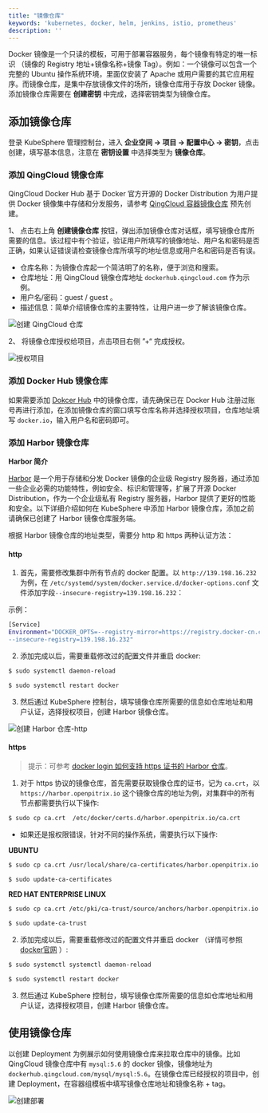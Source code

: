 ```yaml
---
title: "镜像仓库"
keywords: 'kubernetes, docker, helm, jenkins, istio, prometheus'
description: ''
---
```


Docker 镜像是一个只读的模板，可用于部署容器服务，每个镜像有特定的唯一标识 （镜像的 Registry 地址+镜像名称+镜像 Tag）。例如：一个镜像可以包含一个完整的 Ubuntu 操作系统环境，里面仅安装了 Apache 或用户需要的其它应用程序。而镜像仓库，是集中存放镜像文件的场所，镜像仓库用于存放 Docker 镜像。添加镜像仓库需要在 **创建密钥** 中完成，选择密钥类型为镜像仓库。

## 添加镜像仓库
登录 KubeSphere 管理控制台，进入 **企业空间 → 项目 → 配置中心 → 密钥**，点击创建，填写基本信息，注意在 **密钥设置** 中选择类型为 **镜像仓库**。


### 添加 QingCloud 镜像仓库

QingCloud Docker Hub 基于 Docker 官方开源的 Docker Distribution 为用户提供 Docker 镜像集中存储和分发服务，请参考 [QingCloud 容器镜像仓库](https://docs.qingcloud.com/product/container/docker_hub.html) 预先创建。

1、 点击右上角 **创建镜像仓库** 按钮，弹出添加镜像仓库对话框，填写镜像仓库所需要的信息。该过程中有个验证，验证用户所填写的镜像地址、用户名和密码是否正确，如果认证错误请检查镜像仓库所填写的地址信息或用户名和密码是否有误。

- 仓库名称：为镜像仓库起一个简洁明了的名称，便于浏览和搜索。
- 仓库地址：用 QingCloud 镜像仓库地址 `dockerhub.qingcloud.com` 作为示例。
- 用户名/密码：guest / guest 。
- 描述信息：简单介绍镜像仓库的主要特性，让用户进一步了解该镜像仓库。

![创建 QingCloud 仓库](/ae-image-registry-basic.png)

2、 将镜像仓库授权给项目，点击项目右侧 ”+“ 完成授权。

![授权项目](/ae-grant-to-project.png)


### 添加 Docker Hub 镜像仓库
如果需要添加 [Dokcer Hub](https://hub.docker.com/) 中的镜像仓库，请先确保已在 Docker Hub 注册过账号再进行添加，在添加镜像仓库的窗口填写仓库名称并选择授权项目，仓库地址填写 `docker.io`，输入用户名和密码即可。


### 添加 Harbor 镜像仓库

**Harbor 简介**

[Harbor](http://vmware.github.io/harbor/) 是一个用于存储和分发 Docker 镜像的企业级 Registry 服务器，通过添加一些企业必需的功能特性，例如安全、标识和管理等，扩展了开源 Docker Distribution，作为一个企业级私有 Registry 服务器，Harbor 提供了更好的性能和安全。以下详细介绍如何在 KubeSphere 中添加 Harbor 镜像仓库，添加之前请确保已创建了 Harbor 镜像仓库服务端。

根据 Harbor 镜像仓库的地址类型，需要分 http 和 https 两种认证方法：

#### http
1. 首先，需要修改集群中所有节点的 docker 配置。以 `http://139.198.16.232` 为例，在 `/etc/systemd/system/docker.service.d/docker-options.conf` 文件添加字段`--insecure-registry=139.198.16.232`：

 示例：

```bash
[Service]
Environment="DOCKER_OPTS=--registry-mirror=https://registry.docker-cn.com --insecure-registry=10.233.0.0/18 --graph=/var/lib/docker --log-opt max-size=50m --log-opt max-file=5 \
--insecure-registry=139.198.16.232"
```

2. 添加完成以后，需要重载修改过的配置文件并重启 docker:

```bash
$ sudo systemctl daemon-reload
```

```bash
$ sudo systemctl restart docker
```

3. 然后通过 KubeSphere 控制台，填写镜像仓库所需要的信息如仓库地址和用户认证，选择授权项目，创建 Harbor 镜像仓库。

![创建 Harbor 仓库-http](/ae-harbor-http.png)

#### https

> 提示：可参考 [docker login 如何支持 https 证书的 Harbor 仓库](https://kubesphere.com.cn/forum/d/294-docker-login-https-harbor)。

1. 对于 https 协议的镜像仓库，首先需要获取镜像仓库的证书，记为 `ca.crt`，以 `https://harbor.openpitrix.io` 这个镜像仓库的地址为例，对集群中的所有节点都需要执行以下操作:

```bash
$ sudo cp ca.crt  /etc/docker/certs.d/harbor.openpitrix.io/ca.crt
```

- 如果还是报权限错误，针对不同的操作系统，需要执行以下操作:

**UBUNTU**

```bash
$ sudo cp ca.crt /usr/local/share/ca-certificates/harbor.openpitrix.io.ca.crt
```
```bash
$ sudo update-ca-certificates
```
**RED HAT ENTERPRISE LINUX**

```bash
$ sudo cp ca.crt /etc/pki/ca-trust/source/anchors/harbor.openpitrix.io.ca.crt
```
```bash
$ sudo update-ca-trust
```

2. 添加完成以后，需要重载修改过的配置文件并重启 docker （详情可参照 [docker官网](https://docs.docker.com/registry/insecure/#troubleshoot-insecure-registry) ）:

```bash
$ sudo systemctl systemctl daemon-reload
```

```bash
$ sudo systemctl restart docker
```


3. 然后通过 KubeSphere 控制台，填写镜像仓库所需要的信息如仓库地址和用户认证，选择授权项目，创建 Harbor 镜像仓库。


## 使用镜像仓库

以创建 Deployment 为例展示如何使用镜像仓库来拉取仓库中的镜像。比如 QingCloud 镜像仓库中有 `mysql:5.6` 的 docker 镜像，镜像地址为 `dockerhub.qingcloud.com/mysql/mysql:5.6`。在镜像仓库已经授权的项目中，创建 Deployment，在容器组模板中填写镜像仓库地址和镜像名称 + tag。

![创建部署](/ae-docker-hub-setting.png)
